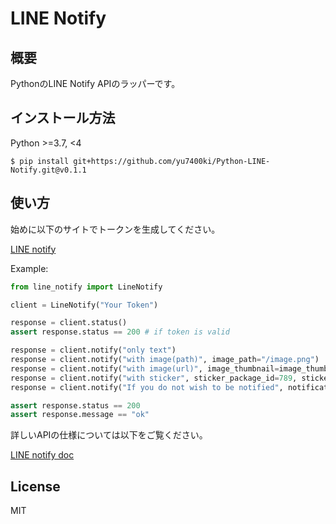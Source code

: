# LINE Notify

## 概要

PythonのLINE Notify APIのラッパーです。

## インストール方法

Python >=3.7, <4

```
$ pip install git+https://github.com/yu7400ki/Python-LINE-Notify.git@v0.1.1
```

## 使い方

始めに以下のサイトでトークンを生成してください。

[LINE notify](https://notify-bot.line.me/ja/)

Example:

```Python
from line_notify import LineNotify

client = LineNotify("Your Token")

response = client.status()
assert response.status == 200 # if token is valid

response = client.notify("only text")
response = client.notify("with image(path)", image_path="/image.png")
response = client.notify("with image(url)", image_thumbnail=image_thumbnail_url, image_fullsize=image_fullsize_url)
response = client.notify("with sticker", sticker_package_id=789, sticker_id=10859)
response = client.notify("If you do not wish to be notified", notification_disabled=True)

assert response.status == 200
assert response.message == "ok"
```

詳しいAPIの仕様については以下をご覧ください。

[LINE notify doc](https://notify-bot.line.me/doc/)

## License

MIT
